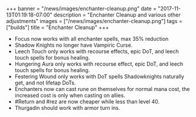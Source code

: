 +++
banner = "/news/images/enchanter-cleanup.png"
date = "2017-11-13T01:19:18-07:00"
description = "Enchanter Cleanup and various other adjustments"
images = ["/news/images/enchanter-cleanup.png"]
tags = ["builds"]
title = "Enchanter Cleanup"
+++
* Focus now works with all enchanter spells, max 35% reduction
* Shadow Knights no longer have Vampiric Curse.
* Leech Touch only works with recourse effects, epic DoT, and leech touch spells for bonus healing.
* Hungering Aura only works with recourse effect, epic DoT, and leech touch spells for bonus healing.
* Festering Wound only works with DoT spells Shadowknights naturally get, and not lifetap DoTs.
* Enchanters now can cast rune on themselves for normal mana cost, the increased cost is only when casting on allies.
* #Return and #rez are now cheaper while less than level 40.
* Thurgadin should work with armor turn ins.
<!--more-->
